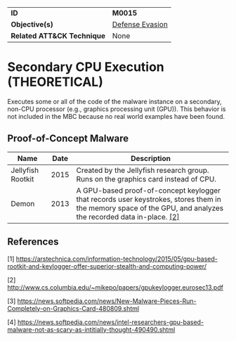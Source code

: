 |||
|---------|------------------------|
|**ID**|**M0015**|
|**Objective(s)**| [Defense Evasion](../defense-evasion)|
|**Related ATT&CK Technique**|None|


Secondary CPU Execution (THEORETICAL)
======================================
Executes some or all of the code of the malware instance on a secondary, non-CPU processor (e.g., graphics processing unit (GPU)). This behavior is not included in the MBC because no real world examples have been found.

Proof-of-Concept Malware
------------------------
|Name|Date|Description|
|-----------------------------|--------|-----------------------------|
|Jellyfish Rootkit|2015| Created by the Jellyfish research group. Runs on the graphics card instead of CPU.|
|Demon|2013| A GPU-based proof-of-concept keylogger that records user keystrokes, stores them in the memory space of the GPU, and analyzes the recorded data in-place. [[2]](#2)|

References
----------
<a name="1">[1]</a> https://arstechnica.com/information-technology/2015/05/gpu-based-rootkit-and-keylogger-offer-superior-stealth-and-computing-power/

<a name="2">[2]</a> http://www.cs.columbia.edu/~mikepo/papers/gpukeylogger.eurosec13.pdf

<a name="3">[3]</a> https://news.softpedia.com/news/New-Malware-Pieces-Run-Completely-on-Graphics-Card-480809.shtml

<a name="4">[4]</a> https://news.softpedia.com/news/intel-researchers-gpu-based-malware-not-as-scary-as-intitially-thought-490490.shtml
